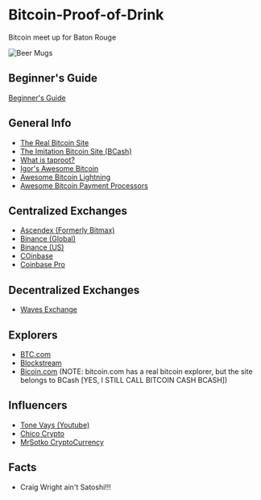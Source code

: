 # Bitcoin-Proof-of-Drink
Bitcoin meet up for Baton Rouge

![Beer Mugs](https://m.media-amazon.com/images/I/51i1mMAUouL._AC_SL1000_.jpg)

## Beginner's Guide
[Beginner's Guide](https://github.com/batonrougecryptocurrency/Bitcoin-Proof-of-Drink/blob/main/Begginers-Guide.md)

## General Info
- [The Real Bitcoin Site](https://www.bitcoin.org)
- [The Imitation Bitcoin Site (BCash)](https://www.bitcoin.com)
- [What is taproot?](https://www.coindesk.com/video/what-is-taproot-and-why-is-it-important)
- [Igor's Awesome Bitcoin](https://github.com/igorbarinov/awesome-bitcoin)
- [Awesome Bitcoin Lightning](https://github.com/bcongdon/awesome-lightning-network)
- [Awesome Bitcoin Payment Processors](https://github.com/alexk111/awesome-bitcoin-payment-processors)

## Centralized Exchanges
- [Ascendex (Formerly Bitmax)](https://www.ascendex.com)
- [Binance (Global)](https:///www.binance.com)
- [Binance (US)](https://www.binance.com.us)
- [COinbase](https://www.coinbase.com)
- [Coinbase Pro](https://pro.coinbase.com)

## Decentralized Exchanges
- [Waves Exchange](https://waves.exchange)

## Explorers
- [BTC.com](https://www.btc.com)
- [Blockstream](https://blockstream.info/)
- [Bicoin.com](https://explorer.bitcoin.com/btc) (NOTE: bitcoin.com has a real bitcoin explorer, but the site belongs to BCash [YES, I STILL CALL BITCOIN CASH BCASH])

## Influencers
- [Tone Vays (Youtube)](https://www.youtube.com/channel/UCbiWJYRg8luWHnmNkJRZEnw)
- [Chico Crypto](https://www.youtube.com/channel/UCHop-jpf-huVT1IYw79ymPw)
- [MrSotko CryptoCurrency](https://www.youtube.com/user/mrsotko)


## Facts
- Craig Wright ain't Satoshi!!!
